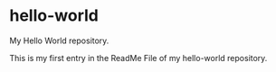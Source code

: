 # hello-world
My Hello World repository.

This is my first entry in the ReadMe File of my hello-world repository.
